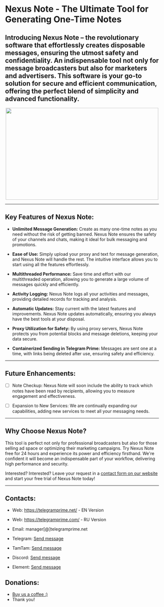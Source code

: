 # Nexus Note - The Ultimate Tool for Generating One-Time Notes

## **Introducing Nexus Note** – the revolutionary software that effortlessly creates disposable messages, ensuring the utmost safety and confidentiality. An indispensable tool not only for message broadcasters but also for marketers and advertisers. This software is your go-to solution for secure and efficient communication, offering the perfect blend of simplicity and advanced functionality.


<div align="center">
  <img src="https://github.com/user-attachments/assets/3fc314ac-5d47-4ea9-8124-f2a6eca1b846" width="500" height="300">
</div>

___


## Key Features of Nexus Note:

- **Unlimited Message Generation:** Create as many one-time notes as you need without the risk of getting banned. Nexus Note ensures the safety of your channels and chats, making it ideal for bulk messaging and promotions.

- **Ease of Use:** Simply upload your proxy and text for message generation, and Nexus Note will handle the rest. The intuitive interface allows you to start using all the features effortlessly.

- **Multithreaded Performance:** Save time and effort with our multithreaded operation, allowing you to generate a large volume of messages quickly and efficiently.

- **Activity Logging:** Nexus Note logs all your activities and messages, providing detailed records for tracking and analysis.

- **Automatic Updates:** Stay current with the latest features and improvements. Nexus Note updates automatically, ensuring you always have the best tools at your disposal.

- **Proxy Utilization for Safety:** By using proxy servers, Nexus Note protects you from potential blocks and message deletions, keeping your data secure.

- **Containerized Sending in Telegram Prime:** Messages are sent one at a time, with links being deleted after use, ensuring safety and efficiency.

___


## Future Enhancements:

- [ ] Note Checkup: Nexus Note will soon include the ability to track which notes have been read by recipients, allowing you to measure engagement and effectiveness.
- [ ] Expansion to New Services: We are continually expanding our capabilities, adding new services to meet all your messaging needs.


___

## Why Choose Nexus Note?

This tool is perfect not only for professional broadcasters but also for those selling ad space or optimizing their marketing campaigns. Try Nexus Note free for 24 hours and experience its power and efficiency firsthand. We're confident it will become an indispensable part of your workflow, delivering high performance and security.

Interested? Interested? Leave your request in a [contact form on our website](https://telegramprime.net/#trial) and start your free trial of Nexus Note today!



___
##  Contacts:
- Wеb: https://telegramprime.net/ - EN Version
- Wеb: https://telegramprime.com/ - RU Version

- Email:    manager[@]telegramprime.net
- Telegram: [Send message](https://telegramprime.net/telegram-contact)
- TamTam:   [Send message](https://telegramprime.net/tamtam-contact)
- Discord:  [Send message](https://telegramprime.net/discord-contact)
- Element:  [Send message](https://telegramprime.net/element-contact)


## Donations:
* [Buy us a coffee :)](https://nowpayments.io/donation/telegramprime)
* Thank you!
